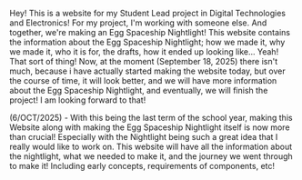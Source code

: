 Hey! This is a website for my Student Lead project in Digital Technologies and Electronics! For my project, I'm working with someone else. And together, we're making an Egg Spaceship Nightlight! This website contains the information about the Egg Spaceship Nightlight; how we made it, why we made it, who it is for, the drafts, how it ended up looking like... Yeah! That sort of thing! Now, at the moment (September 18, 2025) there isn't much, because i have actually started making the website today, but over the course of time, it will look better, and we will have more information about the Egg Spaceship Nightlight, and eventually, we will finish the project! I am looking forward to that!

(6/OCT/2025) - With this being the last term of the school year, making this Website along with making the Egg Spaceship Nightlight itself is now more than crucial! Especially with the Nightlight being such a great idea that I really would like to work on. This website will have all the information about the nightlight, what we needed to make it, and the journey we went through to make it! Including early concepts, requirements of components, etc!